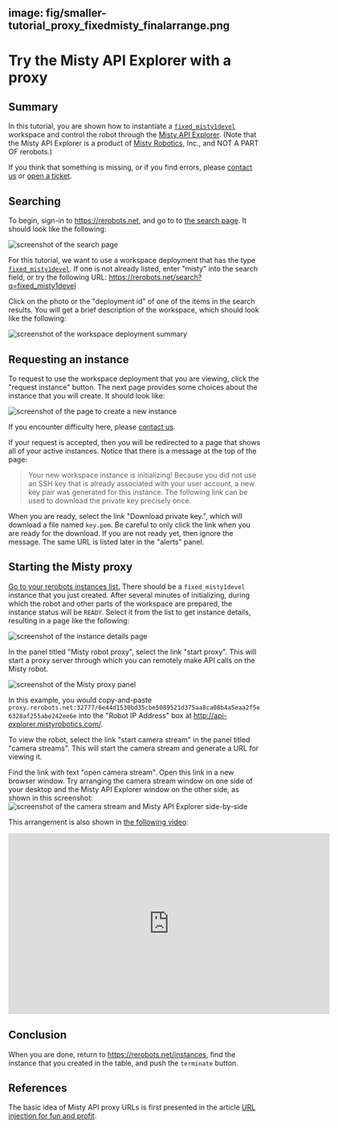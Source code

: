 image: fig/smaller-tutorial_proxy_fixedmisty_finalarrange.png
---

# Try the Misty API Explorer with a proxy

## Summary

In this tutorial, you are shown how to instantiate a [`fixed_misty1devel`](
/workspaces/fixed_misty1devel.html) workspace and control the robot through the
[Misty API Explorer](http://api-explorer.mistyrobotics.com/). (Note that the Misty API Explorer is a product of [Misty Robotics](https://www.mistyrobotics.com/), Inc., and NOT A PART OF rerobots.)

If you think that something is missing, or if you find errors, please [contact
us](https://rerobots.net/contact) or [open a ticket](
https://github.com/rerobots/doc-help/issues).

## Searching

To begin, sign-in to <https://rerobots.net>, and go to to [the search
page](https://rerobots.net/search). It should look like the following:

![screenshot of the search page](/fig/tutorial_proxy_fixedmisty_search.png)

For this tutorial, we want to use a workspace deployment that has the type
[`fixed_misty1devel`](/workspaces/fixed_misty1devel.html). If one is not
already listed, enter "misty" into the search field, or try the following URL:
<https://rerobots.net/search?q=fixed_misty1devel>

Click on the photo or the "deployment id" of one of the items in the search
results. You will get a brief description of the workspace, which should look
like the following:

![screenshot of the workspace deployment summary](/fig/tutorial_proxy_fixedmisty_wddetails.png)

## Requesting an instance

To request to use the workspace deployment that you are viewing, click the
"request instance" button. The next page provides some choices about the
instance that you will create. It should look like:

![screenshot of the page to create a new instance](/fig/tutorial_proxy_fixedmisty_newinstance.png)

If you encounter difficulty here, please [contact us](
https://rerobots.net/contact).

If your request is accepted, then you will be redirected to a page that shows
all of your active instances. Notice that there is a message at the top of the page:

> Your new workspace instance is initializing! Because you did not use an SSH key
> that is already associated with your user account, a new key pair was generated
> for this instance. The following link can be used to download the private key
> precisely once.

When you are ready, select the link "Download private key.", which will download
a file named `key.pem`. Be careful to only click the link when you are ready for
the download. If you are not ready yet, then ignore the message. The same URL is
listed later in the "alerts" panel.

## Starting the Misty proxy

[Go to your rerobots instances list.](https://rerobots.net/instances) There
should be a `fixed_misty1devel` instance that you just created. After several
minutes of initializing, during which the robot and other parts of the workspace
are prepared, the instance status will be `READY`. Select it from the list to
get instance details, resulting in a page like the following:

![screenshot of the instance details page](/fig/tutorial_proxy_fixedmisty_instancedetails.png)

In the panel titled "Misty robot proxy", select the link "start proxy". This
will start a proxy server through which you can remotely make API calls on the
Misty robot.

![screenshot of the Misty proxy panel](/fig/tutorial_proxy_fixedmisty_proxypanel.png)

In this example, you would copy-and-paste
`proxy.rerobots.net:32777/6e44d1530bd35cbe5089521d375aa8ca08b4a5eaa2f5e6328af255abe242ee6e`
into the "Robot IP Address" box at <http://api-explorer.mistyrobotics.com/>.

To view the robot, select the link "start camera stream" in the panel titled
"camera streams". This will start the camera stream and generate a URL for
viewing it.

Find the link with text "open camera stream". Open this link in a new browser
window. Try arranging the camera stream window on one side of your desktop and
the Misty API Explorer window on the other side, as shown in this screenshot:
![screenshot of the camera stream and Misty API Explorer
side-by-side](/fig/tutorial_proxy_fixedmisty_finalarrange.png)

This arrangement is also shown in [the following video](https://vimeo.com/308490117):
<iframe src="https://player.vimeo.com/video/308490117" width="640" height="360" frameborder="0" webkitallowfullscreen mozallowfullscreen allowfullscreen></iframe>



## Conclusion

When you are done, return to <https://rerobots.net/instances>, find the instance
that you created in the table, and push the `terminate` button.


## References

The basic idea of Misty API proxy URLs is first presented in the article [URL injection for fun and profit](https://community.mistyrobotics.com/t/url-injection-for-fun-and-profit/1110).

